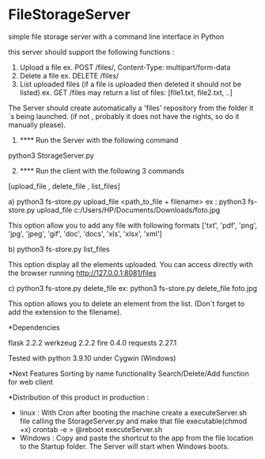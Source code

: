 # FileStorageServer
simple file storage server with a command line interface in Python

this server should support the following functions :

1. Upload a file
ex. POST /files/<name>, Content-Type: multipart/form-data
2. Delete a file
ex. DELETE /files/<name>
3. List uploaded files (if a file is uploaded then deleted it should not be listed)
ex. GET /files may return a list of files: [file1.txt, file2.txt, ..]

  The Server should create automatically a 'files' repository from the folder it´s being launched.
(if not , probably it does not have the rights, so do it manually please).


1) **** Run the Server with the following command


python3 StorageServer.py


2) **** Run the client with the following 3 commands

[upload_file , delete_file , list_files]

a) python3 fs-store.py upload_file  <path_to_file + filename>
ex : python3 fs-store.py upload_file  c:/Users/HP/Documents/Downloads/foto.jpg

This option allow you to add any file with following formats ['txt', 'pdf', 'png', 'jpg', 'jpeg', 'gif', 'doc', 'docs', 'xls', 'xlsx', 'xml']

b) python3 fs-store.py list_files

This option display all the elements uploaded. You can access directly with the browser running http://127.0.0.1:8081/files

c) python3 fs-store.py delete_file <filename>
ex: python3 fs-store.py delete_file foto.jpg

This option allows you to delete an element from the list. (Don´t forget to add the extension to the filename).


*Dependencies

flask 2.2.2
werkzeug 2.2.2
fire 0.4.0
requests 2.27.1

Tested with python 3.9.10  under Cygwin (Windows)

*Next Features
Sorting by name functionality
Search/Delete/Add function for web client 

*Distribution of this product in production :
- linux : With Cron after booting the machine
          create a executeServer.sh file calling the StorageServer.py and make that file executable(chmod +x)
          crontab -e  > @reboot executeServer.sh
- Windows : Copy and paste the shortcut to the app from the file location to the Startup folder.
	    The Server will start when Windows boots.

  
